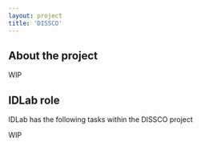 ```yaml
---
layout: project
title: 'DISSCO'
---
```


## About the project

WIP

## IDLab role

IDLab has the following tasks within the DISSCO project

WIP
